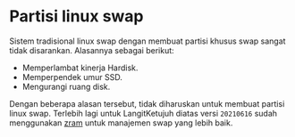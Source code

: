 # Partisi linux swap

Sistem tradisional linux swap dengan membuat partisi khusus swap sangat tidak disarankan. Alasannya sebagai berikut:

* Memperlambat kinerja Hardisk.
* Memperpendek umur SSD.
* Mengurangi ruang disk.

Dengan beberapa alasan tersebut, tidak diharuskan untuk membuat partisi linux swap. Terlebih lagi untuk LangitKetujuh diatas versi `20210616` sudah menggunakan [zram](zram.md) untuk manajemen swap yang lebih baik.

